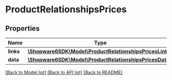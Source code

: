 # ProductRelationshipsPrices

## Properties
Name | Type | Description | Notes
------------ | ------------- | ------------- | -------------
**links** | [**\Shopware6SDK\Model\ProductRelationshipsPricesLinks**](ProductRelationshipsPricesLinks.md) |  | [optional] 
**data** | [**\Shopware6SDK\Model\ProductRelationshipsPricesData[]**](ProductRelationshipsPricesData.md) |  | [optional] 

[[Back to Model list]](../../README.md#documentation-for-models) [[Back to API list]](../../README.md#documentation-for-api-endpoints) [[Back to README]](../../README.md)

